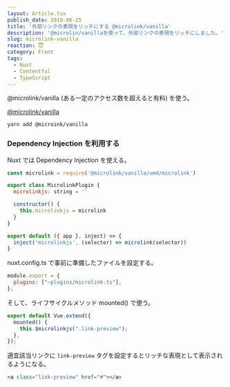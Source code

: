 ```yaml
---
layout: Article.tsx
publish_date: 2019-06-25
title: '外部リンクの表現をリッチにする @microlink/vanilla'
description: '@microlin/vanillaを使って、外部リンクの表現をリッチにしました。'
slug: microlink-vanilla
reaction: 😇
category: Front
tags:
  - Nuxt
  - Contentful
  - TypeScript
---
```


@microlink/vanilla (ある一定のアクセス数を超えると有料) を使う。

<a class="link-preview" href="https://microlink.io/docs/sdk/getting-started/overview">@microlink/vanilla</a>

```bash
yarn add @microink/vanilla
```

### Dependency Injection を利用する

Nuxt では Dependency Injection を使える。

```js
const microlink = require('@microlink/vanilla/umd/microlink')

export class MicrolinkPlugin {
  microlinkjs: string = ''

  constructor() {
    this.microlinkjs = microlink
  }
}

export default ({ app }, inject) => {
  inject('microlinkjs', (selector) => microlink(selector))
}
```

nuxt.config.ts で事前に準備したファイルを設定する。

```js
module.export = {
  plugins: ["~plugins/microlink.ts"],
};
```

そして、ライフサイクルメソッド mounted() で使う。

```js
export default Vue.extend({
  mounted() {
    this.$microlinkjs(".link-preview");
  },
});
```

適宜該当リンクに `link-preview`
タグを設定するとリッチな表現として表示されるようになる。

```md
<a class="link-preview" href="#"></a>
```
